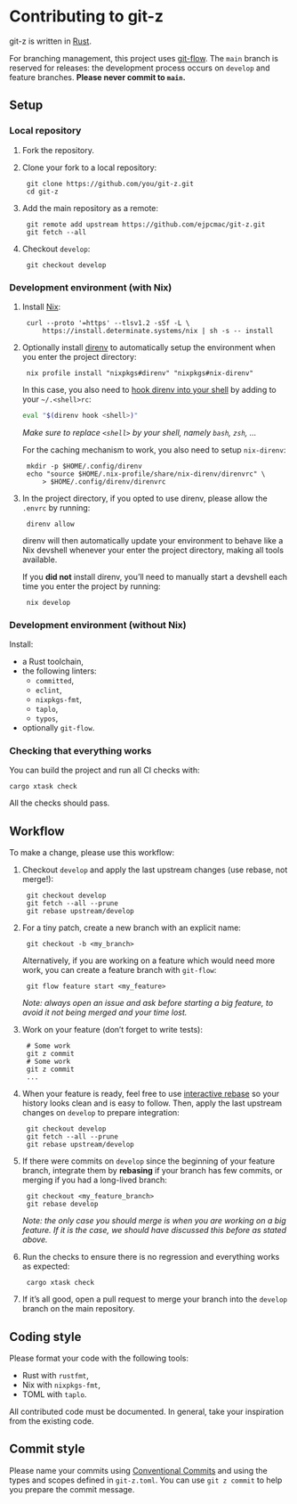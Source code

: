 # Contributing to git-z

git-z is written in [Rust](https://www.rust-lang.org/).

For branching management, this project uses
[git-flow](https://github.com/petervanderdoes/gitflow-avh). The `main` branch is
reserved for releases: the development process occurs on `develop` and feature
branches. **Please never commit to `main`.**

## Setup

### Local repository

1. Fork the repository.

2. Clone your fork to a local repository:

        git clone https://github.com/you/git-z.git
        cd git-z

3. Add the main repository as a remote:

        git remote add upstream https://github.com/ejpcmac/git-z.git
        git fetch --all

4. Checkout `develop`:

        git checkout develop

### Development environment (with Nix)

1. Install [Nix](https://zero-to-nix.com/start/install):

        curl --proto '=https' --tlsv1.2 -sSf -L \
            https://install.determinate.systems/nix | sh -s -- install

2. Optionally install [direnv](https://github.com/direnv/direnv) to
    automatically setup the environment when you enter the project directory:

        nix profile install "nixpkgs#direnv" "nixpkgs#nix-direnv"

    In this case, you also need to [hook direnv into your
    shell](https://direnv.net/docs/hook.html) by adding to your `~/.<shell>rc`:

    ```sh
    eval "$(direnv hook <shell>)"
    ```

    *Make sure to replace `<shell>` by your shell, namely `bash`, `zsh`, …*

    For the caching mechanism to work, you also need to setup `nix-direnv`:

        mkdir -p $HOME/.config/direnv
        echo "source $HOME/.nix-profile/share/nix-direnv/direnvrc" \
            > $HOME/.config/direnv/direnvrc

3. In the project directory, if you opted to use direnv, please allow the
    `.envrc` by running:

        direnv allow

    direnv will then automatically update your environment to behave like a Nix
    devshell whenever your enter the project directory, making all tools
    available.

    If you **did not** install direnv, you’ll need to manually start a devshell
    each time you enter the project by running:

        nix develop

### Development environment (without Nix)

Install:

* a Rust toolchain,
* the following linters:
    * `committed`,
    * `eclint`,
    * `nixpkgs-fmt`,
    * `taplo`,
    * `typos`,
* optionally `git-flow`.

### Checking that everything works

You can build the project and run all CI checks with:

    cargo xtask check

All the checks should pass.

## Workflow

To make a change, please use this workflow:

1. Checkout `develop` and apply the last upstream changes (use rebase, not
    merge!):

        git checkout develop
        git fetch --all --prune
        git rebase upstream/develop

2. For a tiny patch, create a new branch with an explicit name:

        git checkout -b <my_branch>

    Alternatively, if you are working on a feature which would need more work,
    you can create a feature branch with `git-flow`:

        git flow feature start <my_feature>

    *Note: always open an issue and ask before starting a big feature, to avoid
    it not being merged and your time lost.*

3. Work on your feature (don’t forget to write tests):

        # Some work
        git z commit
        # Some work
        git z commit
        ...

4. When your feature is ready, feel free to use
    [interactive rebase](https://help.github.com/articles/about-git-rebase/) so
    your history looks clean and is easy to follow. Then, apply the last
    upstream changes on `develop` to prepare integration:

        git checkout develop
        git fetch --all --prune
        git rebase upstream/develop

5. If there were commits on `develop` since the beginning of your feature
    branch, integrate them by **rebasing** if your branch has few commits, or
    merging if you had a long-lived branch:

        git checkout <my_feature_branch>
        git rebase develop

    *Note: the only case you should merge is when you are working on a big
    feature. If it is the case, we should have discussed this before as stated
    above.*

6. Run the checks to ensure there is no regression and everything works as
    expected:

        cargo xtask check

7. If it’s all good, open a pull request to merge your branch into the `develop`
    branch on the main repository.

## Coding style

Please format your code with the following tools:

* Rust with `rustfmt`,
* Nix with `nixpkgs-fmt`,
* TOML with `taplo`.

All contributed code must be documented. In general, take your inspiration from
the existing code.

## Commit style

Please name your commits using [Conventional
Commits](https://www.conventionalcommits.org/en/v1.0.0/) and using the types and
scopes defined in `git-z.toml`. You can use `git z commit` to help you prepare
the commit message.
